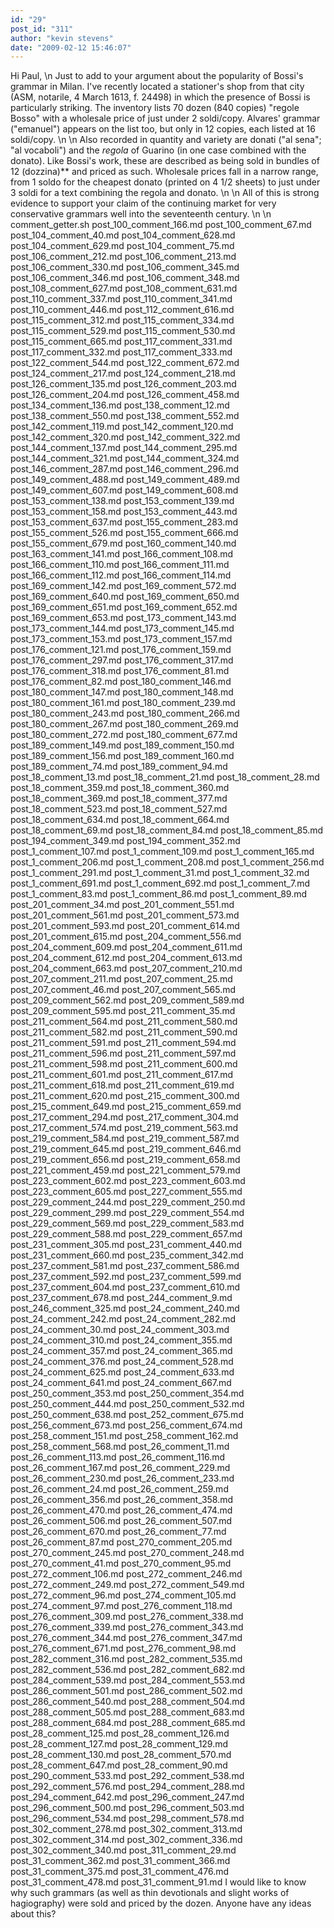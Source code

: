 ```yaml
---
id: "29"
post_id: "311"
author: "kevin stevens"
date: "2009-02-12 15:46:07"
---
```

Hi Paul,\n Just to add to your argument about the popularity of Bossi's grammar in Milan. I've recently located a stationer's shop from that city (ASM, notarile, 4 March 1613, f. 24498) in which the presence of Bossi is particularly striking. The inventory lists 70 dozen (840 copies) "regole Bosso" with a wholesale price of just under 2 soldi/copy. Alvares' grammar ("emanuel") appears on the list too, but only in 12 copies, each listed at 16 soldi/copy. \n\n Also recorded in quantity and variety are donati ("al sena"; "al vocaboli") and the *regola* of Guarino (in one case combined with the donato). Like Bossi's work, these are described as being sold in bundles of 12 (dozzina)** and priced as such. Wholesale prices fall in a narrow range, from 1 soldo for the cheapest donato (printed on 4 1/2 sheets) to just under 3 soldi for a text combining the regola and donato.\n\n All of this is strong evidence to support your claim of the continuing market for very conservative grammars well into the seventeenth century. \n\n comment_getter.sh post_100_comment_166.md post_100_comment_67.md post_104_comment_40.md post_104_comment_628.md post_104_comment_629.md post_104_comment_75.md post_106_comment_212.md post_106_comment_213.md post_106_comment_330.md post_106_comment_345.md post_106_comment_346.md post_106_comment_348.md post_108_comment_627.md post_108_comment_631.md post_110_comment_337.md post_110_comment_341.md post_110_comment_446.md post_112_comment_616.md post_115_comment_312.md post_115_comment_334.md post_115_comment_529.md post_115_comment_530.md post_115_comment_665.md post_117_comment_331.md post_117_comment_332.md post_117_comment_333.md post_122_comment_544.md post_122_comment_672.md post_124_comment_217.md post_124_comment_218.md post_126_comment_135.md post_126_comment_203.md post_126_comment_204.md post_126_comment_458.md post_134_comment_136.md post_138_comment_12.md post_138_comment_550.md post_138_comment_552.md post_142_comment_119.md post_142_comment_120.md post_142_comment_320.md post_142_comment_322.md post_144_comment_137.md post_144_comment_295.md post_144_comment_321.md post_144_comment_324.md post_146_comment_287.md post_146_comment_296.md post_149_comment_488.md post_149_comment_489.md post_149_comment_607.md post_149_comment_608.md post_153_comment_138.md post_153_comment_139.md post_153_comment_158.md post_153_comment_443.md post_153_comment_637.md post_155_comment_283.md post_155_comment_526.md post_155_comment_666.md post_155_comment_679.md post_160_comment_140.md post_163_comment_141.md post_166_comment_108.md post_166_comment_110.md post_166_comment_111.md post_166_comment_112.md post_166_comment_114.md post_169_comment_142.md post_169_comment_572.md post_169_comment_640.md post_169_comment_650.md post_169_comment_651.md post_169_comment_652.md post_169_comment_653.md post_173_comment_143.md post_173_comment_144.md post_173_comment_145.md post_173_comment_153.md post_173_comment_157.md post_176_comment_121.md post_176_comment_159.md post_176_comment_297.md post_176_comment_317.md post_176_comment_318.md post_176_comment_81.md post_176_comment_82.md post_180_comment_146.md post_180_comment_147.md post_180_comment_148.md post_180_comment_161.md post_180_comment_239.md post_180_comment_243.md post_180_comment_266.md post_180_comment_267.md post_180_comment_269.md post_180_comment_272.md post_180_comment_677.md post_189_comment_149.md post_189_comment_150.md post_189_comment_156.md post_189_comment_160.md post_189_comment_74.md post_189_comment_94.md post_18_comment_13.md post_18_comment_21.md post_18_comment_28.md post_18_comment_359.md post_18_comment_360.md post_18_comment_369.md post_18_comment_377.md post_18_comment_523.md post_18_comment_527.md post_18_comment_634.md post_18_comment_664.md post_18_comment_69.md post_18_comment_84.md post_18_comment_85.md post_194_comment_349.md post_194_comment_352.md post_1_comment_107.md post_1_comment_109.md post_1_comment_165.md post_1_comment_206.md post_1_comment_208.md post_1_comment_256.md post_1_comment_291.md post_1_comment_31.md post_1_comment_32.md post_1_comment_691.md post_1_comment_692.md post_1_comment_7.md post_1_comment_83.md post_1_comment_86.md post_1_comment_89.md post_201_comment_34.md post_201_comment_551.md post_201_comment_561.md post_201_comment_573.md post_201_comment_593.md post_201_comment_614.md post_201_comment_615.md post_204_comment_556.md post_204_comment_609.md post_204_comment_611.md post_204_comment_612.md post_204_comment_613.md post_204_comment_663.md post_207_comment_210.md post_207_comment_211.md post_207_comment_25.md post_207_comment_46.md post_207_comment_565.md post_209_comment_562.md post_209_comment_589.md post_209_comment_595.md post_211_comment_35.md post_211_comment_564.md post_211_comment_580.md post_211_comment_582.md post_211_comment_590.md post_211_comment_591.md post_211_comment_594.md post_211_comment_596.md post_211_comment_597.md post_211_comment_598.md post_211_comment_600.md post_211_comment_601.md post_211_comment_617.md post_211_comment_618.md post_211_comment_619.md post_211_comment_620.md post_215_comment_300.md post_215_comment_649.md post_215_comment_659.md post_217_comment_294.md post_217_comment_304.md post_217_comment_574.md post_219_comment_563.md post_219_comment_584.md post_219_comment_587.md post_219_comment_645.md post_219_comment_646.md post_219_comment_656.md post_219_comment_658.md post_221_comment_459.md post_221_comment_579.md post_223_comment_602.md post_223_comment_603.md post_223_comment_605.md post_227_comment_555.md post_229_comment_244.md post_229_comment_250.md post_229_comment_299.md post_229_comment_554.md post_229_comment_569.md post_229_comment_583.md post_229_comment_588.md post_229_comment_657.md post_231_comment_305.md post_231_comment_440.md post_231_comment_660.md post_235_comment_342.md post_237_comment_581.md post_237_comment_586.md post_237_comment_592.md post_237_comment_599.md post_237_comment_604.md post_237_comment_610.md post_237_comment_678.md post_244_comment_9.md post_246_comment_325.md post_24_comment_240.md post_24_comment_242.md post_24_comment_282.md post_24_comment_30.md post_24_comment_303.md post_24_comment_310.md post_24_comment_355.md post_24_comment_357.md post_24_comment_365.md post_24_comment_376.md post_24_comment_528.md post_24_comment_625.md post_24_comment_633.md post_24_comment_641.md post_24_comment_667.md post_250_comment_353.md post_250_comment_354.md post_250_comment_444.md post_250_comment_532.md post_250_comment_638.md post_252_comment_675.md post_256_comment_673.md post_256_comment_674.md post_258_comment_151.md post_258_comment_162.md post_258_comment_568.md post_26_comment_11.md post_26_comment_113.md post_26_comment_116.md post_26_comment_167.md post_26_comment_229.md post_26_comment_230.md post_26_comment_233.md post_26_comment_24.md post_26_comment_259.md post_26_comment_356.md post_26_comment_358.md post_26_comment_470.md post_26_comment_474.md post_26_comment_506.md post_26_comment_507.md post_26_comment_670.md post_26_comment_77.md post_26_comment_87.md post_270_comment_205.md post_270_comment_245.md post_270_comment_248.md post_270_comment_41.md post_270_comment_95.md post_272_comment_106.md post_272_comment_246.md post_272_comment_249.md post_272_comment_549.md post_272_comment_96.md post_274_comment_105.md post_274_comment_97.md post_276_comment_118.md post_276_comment_309.md post_276_comment_338.md post_276_comment_339.md post_276_comment_343.md post_276_comment_344.md post_276_comment_347.md post_276_comment_671.md post_276_comment_98.md post_282_comment_316.md post_282_comment_535.md post_282_comment_536.md post_282_comment_682.md post_284_comment_539.md post_284_comment_553.md post_286_comment_501.md post_286_comment_502.md post_286_comment_540.md post_288_comment_504.md post_288_comment_505.md post_288_comment_683.md post_288_comment_684.md post_288_comment_685.md post_28_comment_125.md post_28_comment_126.md post_28_comment_127.md post_28_comment_129.md post_28_comment_130.md post_28_comment_570.md post_28_comment_647.md post_28_comment_90.md post_290_comment_533.md post_292_comment_538.md post_292_comment_576.md post_294_comment_288.md post_294_comment_642.md post_296_comment_247.md post_296_comment_500.md post_296_comment_503.md post_296_comment_534.md post_298_comment_578.md post_302_comment_278.md post_302_comment_313.md post_302_comment_314.md post_302_comment_336.md post_302_comment_340.md post_311_comment_29.md post_31_comment_362.md post_31_comment_366.md post_31_comment_375.md post_31_comment_476.md post_31_comment_478.md post_31_comment_91.md I would like to know why such grammars (as well as thin devotionals and slight works of hagiography) were sold and priced by the dozen. Anyone have any ideas about this?
